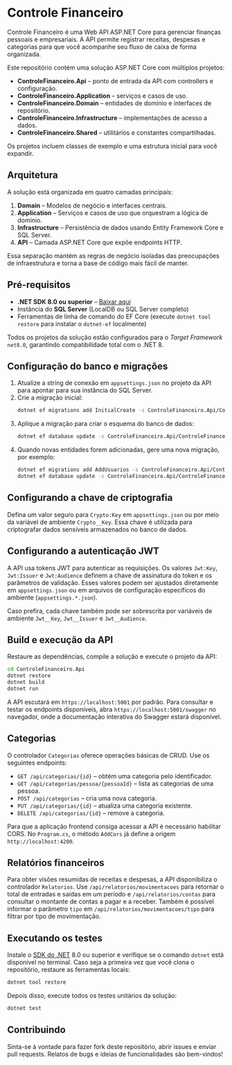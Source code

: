 # Controle Financeiro

Controle Financeiro é uma Web API ASP.NET Core para gerenciar finanças pessoais e empresariais. A API permite registrar receitas, despesas e categorias para que você acompanhe seu fluxo de caixa de forma organizada.

Este repositório contém uma solução ASP.NET Core com múltiplos projetos:

- **ControleFinanceiro.Api** – ponto de entrada da API com controllers e configuração.
- **ControleFinanceiro.Application** – serviços e casos de uso.
- **ControleFinanceiro.Domain** – entidades de domínio e interfaces de repositório.
- **ControleFinanceiro.Infrastructure** – implementações de acesso a dados.
- **ControleFinanceiro.Shared** – utilitários e constantes compartilhadas.

Os projetos incluem classes de exemplo e uma estrutura inicial para você expandir.

## Arquitetura

A solução está organizada em quatro camadas principais:

1. **Domain** – Modelos de negócio e interfaces centrais.
2. **Application** – Serviços e casos de uso que orquestram a lógica de domínio.
3. **Infrastructure** – Persistência de dados usando Entity Framework Core e SQL Server.
4. **API** – Camada ASP.NET Core que expõe endpoints HTTP.

Essa separação mantém as regras de negócio isoladas das preocupações de infraestrutura e torna a base de código mais fácil de manter.

## Pré-requisitos

- **.NET SDK 8.0 ou superior** – [Baixar aqui](https://dotnet.microsoft.com/download)
- Instância do **SQL Server** (LocalDB ou SQL Server completo)
- Ferramentas de linha de comando do EF Core (execute `dotnet tool restore` para instalar o `dotnet-ef` localmente)

Todos os projetos da solução estão configurados para o *Target Framework* `net8.0`, garantindo compatibilidade total com o .NET 8.

## Configuração do banco e migrações

1. Atualize a string de conexão em `appsettings.json` no projeto da API para apontar para sua instância do SQL Server.
2. Crie a migração inicial:
   ```bash
   dotnet ef migrations add InitialCreate -s ControleFinanceiro.Api/ControleFinanceiro.Api.csproj -p ControleFinanceiro.Infrastructure/ControleFinanceiro.Infrastructure.csproj
   ```
3. Aplique a migração para criar o esquema do banco de dados:
   ```bash
   dotnet ef database update -s ControleFinanceiro.Api/ControleFinanceiro.Api.csproj -p ControleFinanceiro.Infrastructure/ControleFinanceiro.Infrastructure.csproj
   ```
4. Quando novas entidades forem adicionadas, gere uma nova migração, por exemplo:
   ```bash
   dotnet ef migrations add AddUsuarios -s ControleFinanceiro.Api/ControleFinanceiro.Api.csproj -p ControleFinanceiro.Infrastructure/ControleFinanceiro.Infrastructure.csproj
   dotnet ef database update -s ControleFinanceiro.Api/ControleFinanceiro.Api.csproj -p ControleFinanceiro.Infrastructure/ControleFinanceiro.Infrastructure.csproj
   ```

## Configurando a chave de criptografia

Defina um valor seguro para `Crypto:Key` em `appsettings.json` ou por meio da variável de ambiente `Crypto__Key`. Essa chave é utilizada para criptografar dados sensíveis armazenados no banco de dados.

## Configurando a autenticação JWT

A API usa tokens JWT para autenticar as requisições. Os valores `Jwt:Key`, `Jwt:Issuer` e `Jwt:Audience` definem a chave de assinatura do token e os parâmetros de validação. Esses valores podem ser ajustados diretamente em `appsettings.json` ou em arquivos de configuração específicos do ambiente (`appsettings.*.json`).

Caso prefira, cada chave também pode ser sobrescrita por variáveis de ambiente `Jwt__Key`, `Jwt__Issuer` e `Jwt__Audience`.


## Build e execução da API

Restaure as dependências, compile a solução e execute o projeto da API:

```bash
cd ControleFinanceiro.Api
dotnet restore
dotnet build
dotnet run
```

A API escutará em `https://localhost:5001` por padrão. Para consultar e testar os endpoints disponíveis, abra `https://localhost:5001/swagger` no navegador, onde a documentação interativa do Swagger estará disponível.

## Categorias

O controlador `Categorias` oferece operações básicas de CRUD. Use os seguintes
endpoints:

- `GET /api/categorias/{id}` – obtém uma categoria pelo identificador.
- `GET /api/categorias/pessoa/{pessoaId}` – lista as categorias de uma pessoa.
- `POST /api/categorias` – cria uma nova categoria.
- `PUT /api/categorias/{id}` – atualiza uma categoria existente.
- `DELETE /api/categorias/{id}` – remove a categoria.

Para que a aplicação frontend consiga acessar a API é necessário habilitar CORS.
No `Program.cs`, o método `AddCors` já define a origem `http://localhost:4200`.

## Relatórios financeiros

Para obter visões resumidas de receitas e despesas, a API disponibiliza o controlador `Relatorios`.
Use `/api/relatorios/movimentacoes` para retornar o total de entradas e saídas em um período
e `/api/relatorios/contas` para consultar o montante de contas a pagar e a receber.
Também é possível informar o parâmetro `tipo` em `/api/relatorios/movimentacoes/tipo` para filtrar por tipo de movimentação.

## Executando os testes

Instale o [SDK do .NET](https://dotnet.microsoft.com/download) 8.0 ou superior e verifique se o comando `dotnet` está disponível no terminal. Caso seja a primeira vez que você clona o repositório, restaure as ferramentas locais:

```bash
dotnet tool restore
```

Depois disso, execute todos os testes unitários da solução:

```bash
dotnet test
```

## Contribuindo

Sinta-se à vontade para fazer fork deste repositório, abrir issues e enviar pull requests. Relatos de bugs e ideias de funcionalidades são bem-vindos!
